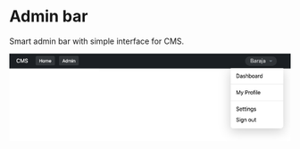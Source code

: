 Admin bar
=========

Smart admin bar with simple interface for CMS.

![Default theme](doc/default-theme.png)
